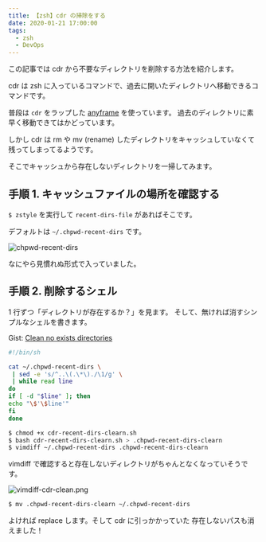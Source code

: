 ```yaml
---
title: 【zsh】cdr の掃除をする
date: 2020-01-21 17:00:00
tags:
  - zsh
  - DevOps
---
```


この記事では cdr から不要なディレクトリを削除する方法を紹介します。

cdr は zsh に入っているコマンドで、過去に開いたディレクトリへ移動できるコマンドです。

普段は `cdr` をラップした [anyframe](https://github.com/mollifier/anyframe) を使っています。
過去のディレクトリに素早く移動できてはかどっています。

しかし cdr は rm や mv (rename) したディレクトリをキャッシュしていなくて残ってしまってるようです。

そこでキャッシュから存在しないディレクトリを一掃してみます。

## 手順 1. キャッシュファイルの場所を確認する

`$ zstyle` を実行して `recent-dirs-file` があればそこです。

デフォルトは `~/.chpwd-recent-dirs` です。

![chpwd-recent-dirs](https://elzup-image-storage.s3.amazonaws.com/blog/chpwd-recent-dirs.png)

なにやら見慣れぬ形式で入っていました。

## 手順 2. 削除するシェル

1 行ずつ「ディレクトリが存在するか？」を見ます。
そして、無ければ消すシンプルなシェルを書きます。

Gist: [Clean no exists directories](https://gist.github.com/elzup/4d36336470d18ae9e6216d5276f19cbd)

```sh
#!/bin/sh

cat ~/.chpwd-recent-dirs \
 | sed -e 's/^..\(.\*\)./\1/g' \
 | while read line
do
if [ -d "$line" ]; then
echo "\$'\$line'"
fi
done
```

```sh
$ chmod +x cdr-recent-dirs-clearn.sh
$ bash cdr-recent-dirs-clearn.sh > .chpwd-recent-dirs-clearn
$ vimdiff ~/.chpwd-recent-dirs .chpwd-recent-dirs-clearn
```

vimdiff で確認すると存在しないディレクトリがちゃんとなくなっていそうです。

![vimdiff-cdr-clean.png](https://elzup-image-storage.s3.amazonaws.com/blog/vimdiff-cdr-clean.png)

```sh
$ mv .chpwd-recent-dirs-clearn ~/.chpwd-recent-dirs
```

よければ replace します。そして cdr に引っかかっていた 存在しないパスも消えました！
